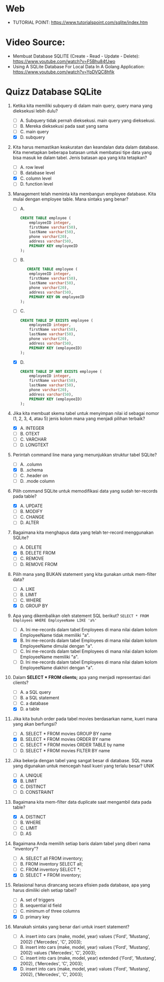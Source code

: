 # Web
- TUTORIAL POINT:  https://www.tutorialspoint.com/sqlite/index.htm

# Video Source:
- Membuat Database SQLITE (Create - Read - Update - Delete): https://www.youtube.com/watch?v=F5Bhu84fJwo
- Using A SQLite Database For Local Data In A Golang Application: https://www.youtube.com/watch?v=YpDVQC8hfik

# Quizz Database SQLite

1. Ketika kita memiliki subquery di dalam main query, query mana yang dieksekusi lebih dulu?

    - [ ] A. Subquery tidak pernah dieksekusi. main query yang dieksekusi.
    - [ ] B. Mereka dieksekusi pada saat yang sama   
    - [ ] C. main query
    - [X] D. subquery

2. Kita harus memastikan keakuratan dan keandalan data dalam database. Kita menetapkan beberapa batasan untuk membatasi tipe data yang bisa masuk ke dalam tabel. Jenis batasan apa yang kita tetapkan?
   - [ ] A. row level
   - [ ] B. database level
   - [X] C. column level
   - [ ] D. function level

3. Management telah meminta kita membangun employee database. Kita mulai dengan employee table. Mana sintaks yang benar?
   - [ ] A. 
        ```sql
        CREATE TABLE employee (
            employeeID integer,
            firstName varchar(50),
            lastName varchar(50),
            phone varchar(20),
            address varchar(50),
            PRIMARY KEY employeeID
        );
        ```
   - [ ] B. 
        ```sql
           CREATE TABLE employee (
            employeeID integer,
            firstName varchar(50),
            lastName varchar(50),
            phone varchar(20),
            address varchar(50),
            PRIMARY KEY ON employeeID
        );
        ```
   - [ ] C. 
        ```sql
        CREATE TABLE IF EXISTS employee (
            employeeID integer,
            firstName varchar(50),
            lastName varchar(50),
            phone varchar(20),
            address varchar(50),
            PRIMARY KEY (employeeID)
        );
        ```
   - [X] D. 
        ```sql
        CREATE TABLE IF NOT EXISTS employee (
            employeeID integer,
            firstName varchar(50),
            lastName varchar(50),
            phone varchar(20),
            address varchar(50),
            PRIMARY KEY (employeeID)
        );
        ```

4. Jika kita membuat skema tabel untuk menyimpan nilai id sebagai nomor (1, 2, 3, 4, atau 5) jenis kolom mana yang menjadi pilihan terbaik?
   - [X] A. INTEGER
   - [ ] B. OTEXT
   - [ ] C. VARCHAR
   - [ ] D. LONGTEXT

5. Perintah command line mana yang menunjukkan struktur tabel SQLite?
   - [ ] A. .column
   - [X] B. .schema
   - [ ] C. .header on
   - [ ] D. .mode column

6. Pilih command SQLite untuk memodifikasi data yang sudah ter-records pada table?
   - [X] A. UPDATE
   - [ ] B. MODIFY
   - [ ] C. CHANGE
   - [ ] D. ALTER

7. Bagaimana kita menghapus data yang telah ter-record menggunakan SQLite?
   - [ ] A. DELETE
   - [X] B. DELETE FROM
   - [ ] C. REMOVE
   - [ ] D. REMOVE FROM

8. Pilih mana yang BUKAN statement yang kita gunakan untuk mem-filter data?
   - [ ] A. LIKE
   - [ ] B. LIMIT
   - [ ] C. WHERE
   - [X] D. GROUP BY

9. Apa yang dikembalikan oleh statement SQL berikut? `SELECT * FROM Employees WHERE EmployeeName LIKE 'a%'`
   - [ ] A. Ini me-records dalam tabel Employees di mana nilai dalam kolom EmployeeName tidak memiliki "a".
   - [X] B. Ini me-records dalam tabel Employees di mana nilai dalam kolom EmployeeName dimulai dengan "a".
   - [ ] C. Ini me-records dalam tabel Employees di mana nilai dalam kolom EmployeeName memiliki "a".
   - [ ] D.  Ini me-records dalam tabel Employees di mana nilai dalam kolom EmployeeName diakhiri dengan "a".

10.  Dalam **SELECT * FROM clients;** apa yang menjadi representasi dari clients?
     - [ ] A. a SQL query
     - [ ] B. a SQL statement
     - [ ] C. a database
     - [X] D. a table

11.  Jika kita butuh order pada tabel movies berdasarkan name, kueri mana yang akan berfungsi?
        - [ ] A. SELECT * FROM movies GROUP BY name
        - [X] B. SELECT * FROM movies ORDER BY name
        - [ ] C. SELECT * FROM movies ORDER TABLE by name
        - [ ] D. SELECT * FROM movies FILTER BY name

12.  Jika bekerja dengan tabel yang sangat besar di database. SQL mana yang digunakan untuk mencegah hasil kueri yang terlalu besar?
UNIK
        - [ ] A. UNIQUE
        - [X] B. LIMIT
        - [ ] C. DISTINCT
        - [ ] D. CONSTRAINT

13.  Bagaimana kita mem-filter data duplicate saat mengambil data pada table?
        - [X] A. DISTINCT
        - [ ] B. WHERE
        - [ ] C. LIMIT
        - [ ] D. AS

14.  Bagaimana Anda memilih setiap baris dalam tabel yang diberi nama "inventory"?
        - [ ] A. SELECT all FROM inventory;
        - [ ] B. FROM inventory SELECT all;
        - [ ] C. FROM inventory SELECT *;
        - [X] D. SELECT * FROM inventory;

15. Relasional harus dirancang secara efisien pada database, apa yang  harus dimiliki oleh setiap tabel?
    - [ ] A. set of triggers
    - [ ] B. sequential id field
    - [ ] C. minimum of three columns
    - [X] D. primary key

16.  Manakah sintaks yang benar dari untuk insert statement?
        - [ ] A. insert into cars (make, model, year) values ('Ford', 'Mustang', 2002) ('Mercedes', 'C', 2003);
        - [ ] B. insert into cars (make, model, year) values ('Ford', 'Mustang', 2002) values ('Mercedes', 'C', 2003);
        - [ ] C. insert into cars (make, model, year) extended ('Ford', 'Mustang', 2002), ('Mercedes', 'C', 2003);
        - [X] D. insert into cars (make, model, year) values ('Ford', 'Mustang', 2002), ('Mercedes', 'C', 2003);